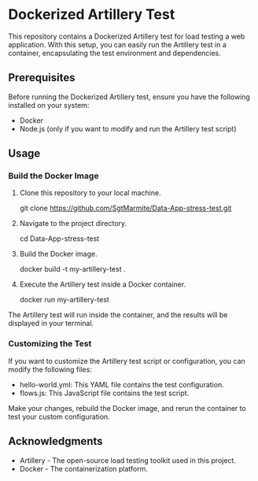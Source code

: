 # Dockerized Artillery Test

This repository contains a Dockerized Artillery test for load testing a web application. With this setup, you can easily run the Artillery test in a container, encapsulating the test environment and dependencies.

## Prerequisites

Before running the Dockerized Artillery test, ensure you have the following installed on your system:

- Docker
- Node.js (only if you want to modify and run the Artillery test script)

## Usage

### Build the Docker Image

1. Clone this repository to your local machine.

   git clone https://github.com/SgtMarmite/Data-App-stress-test.git

2. Navigate to the project directory.

   cd Data-App-stress-test

3. Build the Docker image.

   docker build -t my-artillery-test .

4. Execute the Artillery test inside a Docker container.

   docker run my-artillery-test

The Artillery test will run inside the container, and the results will be displayed in your terminal.

### Customizing the Test

If you want to customize the Artillery test script or configuration, you can modify the following files:

- hello-world.yml: This YAML file contains the test configuration.
- flows.js: This JavaScript file contains the test script.

Make your changes, rebuild the Docker image, and rerun the container to test your custom configuration.

## Acknowledgments

- Artillery - The open-source load testing toolkit used in this project.
- Docker - The containerization platform.
